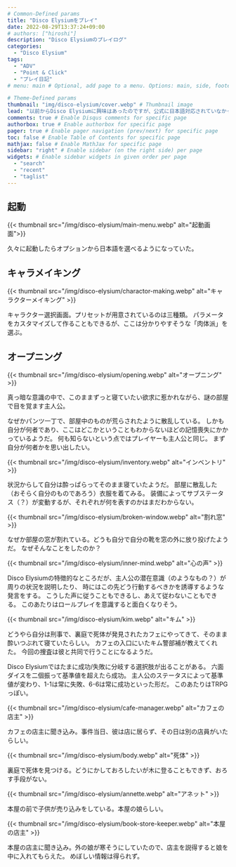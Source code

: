 ```yaml
---
# Common-Defined params
title: "Disco Elysiumをプレイ"
date: 2022-08-29T13:37:24+09:00
# authors: ["hiroshi"]
description: "Disco Elysiumのプレイログ"
categories:
  - "Disco Elysium"
tags:
  - "ADV"
  - "Point & Click"
  - "プレイ日記"
# menu: main # Optional, add page to a menu. Options: main, side, footer

# Theme-Defined params
thumbnail: "img/disco-elysium/cover.webp" # Thumbnail image
lead: "以前からDisco Elysiumに興味はあったのですが、公式に日本語対応されていなかったのでライブラリに積んだままでした。ところが先日日本語サポートが追加されたので、この機会に遊んでいきます。" # Lead text
comments: true # Enable Disqus comments for specific page
authorbox: true # Enable authorbox for specific page
pager: true # Enable pager navigation (prev/next) for specific page
toc: false # Enable Table of Contents for specific page
mathjax: false # Enable MathJax for specific page
sidebar: "right" # Enable sidebar (on the right side) per page
widgets: # Enable sidebar widgets in given order per page
  - "search"
  - "recent"
  - "taglist"
---
```


## 起動
{{< thumbnail src="/img/disco-elysium/main-menu.webp" alt="起動画面">}}

久々に起動したらオプションから日本語を選べるようになっていた。

## キャラメイキング
{{< thumbnail src="/img/disco-elysium/charactor-making.webp" alt="キャラクターメイキング" >}}

キャラクター選択画面。プリセットが用意されているのは三種類。
パラメータをカスタマイズして作ることもできるが、ここは分かりやすそうな「肉体派」を選ぶ。

## オープニング
{{< thumbnail src="/img/disco-elysium/opening.webp" alt="オープニング" >}}

真っ暗な意識の中で、このままずっと寝ていたい欲求に惹かれながら、謎の部屋で目を覚ます主人公。

なぜかパンツ一丁で、部屋中のものが荒らされたように散乱している。
しかも自分が何者であり、ここはどこかということもわからないほどの記憶喪失にかかっているようだ。
何も知らないという点ではプレイヤーも主人公と同じ。
まず自分が何者かを思い出したい。

{{< thumbnail src="/img/disco-elysium/inventory.webp" alt="インベントリ" >}}

状況からして自分は酔っぱらってそのまま寝ていたようだ。
部屋に散乱した（おそらく自分のものであろう）衣服を着てみる。
装備によってサブステータス（？）が変動するが、それぞれが何を表すのかはまだわからない。

{{< thumbnail src="/img/disco-elysium/broken-window.webp" alt="割れ窓" >}}

なぜか部屋の窓が割れている。どうも自分で自分の靴を窓の外に放り投げたようだ。
なぜそんなことをしたのか？

{{< thumbnail src="/img/disco-elysium/inner-mind.webp" alt="心の声" >}}

Disco Elysiumの特徴的なところだが、主人公の潜在意識（のようなもの？）が周りの状況を説明したり、
時にはこの先どう行動するべきかを誘導するような発言をする。
こうした声に従うこともできるし、あえて従わないこともできる。
このあたりはロールプレイを意識すると面白くなりそう。

{{< thumbnail src="/img/disco-elysium/kim.webp" alt="キム" >}}

どうやら自分は刑事で、裏庭で死体が発見されたカフェにやってきて、そのまま酔いつぶれて寝ていたらしい。
カフェの入口にいたキム警部補が教えてくれた。
今回の捜査は彼と共同で行うことになるようだ。

Disco Elysiumではたまに成功/失敗に分岐する選択肢が出ることがある。
六面ダイスを二個振って基準値を超えたら成功。
主人公のステータスによって基準値が変わり、1-1は常に失敗、6-6は常に成功といった形だ。
このあたりはTRPGっぽい。

{{< thumbnail src="/img/disco-elysium/cafe-manager.webp" alt="カフェの店主" >}}

カフェの店主に聞き込み。事件当日、彼は店に居らず、その日は別の店員がいたらしい。

{{< thumbnail src="/img/disco-elysium/body.webp" alt="死体" >}}

裏庭で死体を見つける。どうにかしておろしたいが木に登ることもできず、おろす手段がない。

{{< thumbnail src="/img/disco-elysium/annette.webp" alt="アネット" >}}

本屋の前で子供が売り込みをしている。本屋の娘らしい。

{{< thumbnail src="/img/disco-elysium/book-store-keeper.webp" alt="本屋の店主" >}}

本屋の店主に聞き込み。外の娘が寒そうにしていたので、店主を説得すると娘を中に入れてもらえた。
めぼしい情報は得られず。